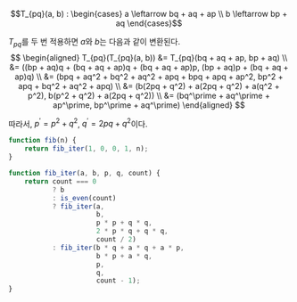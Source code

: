 $$T_{pq}(a, b) : 
\begin{cases}
a \leftarrow bq + aq + ap \\
b \leftarrow bp + aq
\end{cases}$$

$T_{pq}$를 두 번 적용하면 $a$와 $b$는 다음과 같이 변환된다.
$$
\begin{aligned}
T_{pq}(T_{pq}(a, b))
&= T_{pq}(bq + aq + ap, bp + aq) \\
&= ((bp + aq)q + (bq + aq + ap)q + (bq + aq + ap)p, (bp + aq)p + (bq + aq + ap)q) \\
&= (bpq + aq^2 + bq^2 + aq^2 + apq + bpq + apq + ap^2, bp^2 + apq + bq^2 + aq^2 + apq) \\
&= (b(2pq + q^2) + a(2pq + q^2) + a(q^2 + p^2), b(p^2 + q^2) + a(2pq + q^2)) \\
&= (bq^\prime + aq^\prime + ap^\prime, bp^\prime + aq^\prime)
\end{aligned}
$$

따라서, $p^\prime = p^2 + q^2$, $q^\prime = 2pq + q^2$이다.

```javascript
function fib(n) {
    return fib_iter(1, 0, 0, 1, n);
}

function fib_iter(a, b, p, q, count) {
    return count === 0
           ? b
           : is_even(count)
           ? fib_iter(a,
                      b,
                      p * p + q * q,
                      2 * p * q + q * q,
                      count / 2)
           : fib_iter(b * q + a * q + a * p,
                      b * p + a * q,
                      p,
                      q,
                      count - 1);
}
```